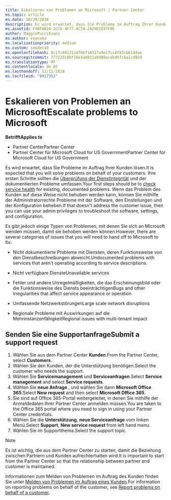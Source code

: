 ```yaml
---
title: Eskalieren von Problemen an Microsoft | Partner Center
ms.topic: article
ms.date: 10/29/2018
description: Es wird erwartet, dass Sie Probleme im Auftrag Ihrer Kunden lösen. Es gibt jedoch einige Typen von Problemen, die Sie benötigen, wenden an Microsoft, um das Problem zu beheben.
ms.assetid: F4BFAB24-2CC6-4F77-AC54-2A29ECE97F0E
author: MaggiePucciEvans
ms.author: evansma
ms.localizationpriority: medium
ms.custom: seodec18
ms.openlocfilehash: 0c1fc091212d70bf18337a9e17cc8f83cb61d4ae
ms.sourcegitcommit: 777225c8bf16e4a8811a9d88aceb45fcba1cd959
ms.translationtype: MT
ms.contentlocale: de-DE
ms.lasthandoff: 12/11/2018
ms.locfileid: "8917352"
---
```

# <a name="escalate-problems-to-microsoft"></a><span data-ttu-id="03349-104">Eskalieren von Problemen an Microsoft</span><span class="sxs-lookup"><span data-stu-id="03349-104">Escalate problems to Microsoft</span></span>

**<span data-ttu-id="03349-105">Betrifft</span><span class="sxs-lookup"><span data-stu-id="03349-105">Applies to</span></span>**

-  <span data-ttu-id="03349-106">Partner Center</span><span class="sxs-lookup"><span data-stu-id="03349-106">Partner Center</span></span>
-  <span data-ttu-id="03349-107">Partner Center für Microsoft Cloud for US Government</span><span class="sxs-lookup"><span data-stu-id="03349-107">Partner Center for Microsoft Cloud for US Government</span></span>


<span data-ttu-id="03349-108">Es wird erwartet, dass Sie Probleme im Auftrag Ihrer Kunden lösen.</span><span class="sxs-lookup"><span data-stu-id="03349-108">It is expected that you will solve problems on behalf of your customers.</span></span> <span data-ttu-id="03349-109">Ihre ersten Schritte sollten die [Überprüfung der Dienstintegrität](check-service-health.md) und der dokumentierten Probleme umfassen.</span><span class="sxs-lookup"><span data-stu-id="03349-109">Your first steps should be to [check service health](check-service-health.md) for existing, documented problems.</span></span> <span data-ttu-id="03349-110">Wenn das Problem des Kunden auf diese Weise nicht behoben werden kann, können Sie mithilfe der Administratorrechte Probleme mit der Software, den Einstellungen und der Konfiguration beheben.</span><span class="sxs-lookup"><span data-stu-id="03349-110">If that doesn't address the customer issue, then you can use your admin privileges to troubleshoot the software, settings, and configuration.</span></span>

<span data-ttu-id="03349-111">Es gibt jedoch einige Typen von Problemen, mit denen Sie sich an Microsoft wenden müssen, damit sie behoben werden können:</span><span class="sxs-lookup"><span data-stu-id="03349-111">However, there are several categories of issues that you will need to hand off to Microsoft to fix:</span></span>

-   <span data-ttu-id="03349-112">Nicht dokumentierte Probleme mit Diensten, deren Funktionsweise von den Dienstbeschreibungen abweicht.</span><span class="sxs-lookup"><span data-stu-id="03349-112">Undocumented problems with services that aren't operating according to service descriptions.</span></span>

-   <span data-ttu-id="03349-113">Nicht verfügbare Dienste</span><span class="sxs-lookup"><span data-stu-id="03349-113">Unavailable services</span></span>

-   <span data-ttu-id="03349-114">Fehler und andere Unregelmäßigkeiten, die das Erscheinungsbild oder die Funktionsweise des Diensts beeinträchtigen</span><span class="sxs-lookup"><span data-stu-id="03349-114">Bugs and other irregularities that affect service appearance or operation</span></span>

-   <span data-ttu-id="03349-115">Umfassende Netzwerkstörungen</span><span class="sxs-lookup"><span data-stu-id="03349-115">Large scale network disruptions</span></span>

-   <span data-ttu-id="03349-116">Regionale Probleme mit Auswirkungen auf die Mehrinstanzenfähigkeit</span><span class="sxs-lookup"><span data-stu-id="03349-116">Regional issues with multi-tenant impact</span></span>

## <a name="submit-a-support-request"></a><span data-ttu-id="03349-117">Senden Sie eine Supportanfrage</span><span class="sxs-lookup"><span data-stu-id="03349-117">Submit a support request</span></span>

1. <span data-ttu-id="03349-118">Wählen Sie aus dem Partner Center **Kunden**.</span><span class="sxs-lookup"><span data-stu-id="03349-118">From the Partner Center, select **Customers**.</span></span>
2. <span data-ttu-id="03349-119">Wählen Sie den Kunden, der die Unterstützung benötigen.</span><span class="sxs-lookup"><span data-stu-id="03349-119">Select the customer who needs the support.</span></span>
3. <span data-ttu-id="03349-120">Wählen Sie **Servicemanagement** und **Serviceanfragen**.</span><span class="sxs-lookup"><span data-stu-id="03349-120">Select **Service management** and select **Service requests**.</span></span>
4. <span data-ttu-id="03349-121">Wählen Sie **neue Anfrage** , und wählen Sie dann **Microsoft Office 365**.</span><span class="sxs-lookup"><span data-stu-id="03349-121">Select **New request** and then select **Microsoft Office 365**.</span></span>
5. <span data-ttu-id="03349-122">Sie sind auf Office 365-Portal weitergeleitet, in denen Sie mithilfe der Anmeldedaten Ihrer Partner Center anmelden müssen.</span><span class="sxs-lookup"><span data-stu-id="03349-122">You are taken to the Office 365 portal where you need to sign in using your Partner Center credentials.</span></span>
6. <span data-ttu-id="03349-123">Wählen Sie die **Unterstützung**, **neue Serviceanfrage** vom linken Menü.</span><span class="sxs-lookup"><span data-stu-id="03349-123">Select **Support**, **New service request** from left hand menu.</span></span>
7. <span data-ttu-id="03349-124">Wählen Sie im Supportthema.</span><span class="sxs-lookup"><span data-stu-id="03349-124">Select the support topic.</span></span>

>[!NOTE]
><span data-ttu-id="03349-125">Es ist wichtig, die aus dem Partner Center zu starten, damit die Beziehung zwischen Partnern und Kunden aufrechterhalten wird.</span><span class="sxs-lookup"><span data-stu-id="03349-125">It is important to start from the Partner Center so that the relationship between partner and customer is maintained.</span></span> 


<span data-ttu-id="03349-126">Informationen zum Melden von Problemen im Auftrag des Kunden finden Sie unter [Melden von Problemen im Auftrag eines Kunden](report-problems-on-behalf-of-a-customer.md).</span><span class="sxs-lookup"><span data-stu-id="03349-126">For information on reporting problems on behalf of the customer, see [Report problems on behalf of a customer](report-problems-on-behalf-of-a-customer.md).</span></span>

 

 




